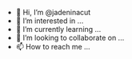 - 👋 Hi, I’m @jadeninacut
- 👀 I’m interested in ...
- 🌱 I’m currently learning ...
- 💞️ I’m looking to collaborate on ...
- 📫 How to reach me ...

<!---
jadeninacut/jadeninacut is a ✨ special ✨ repository because its `README.md` (this file) appears on your GitHub profile.
You can click the Preview link to take a look at your changes.
--->
